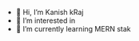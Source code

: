 - 👋 Hi, I’m Kanish kRaj
- 👀 I’m interested in 
- 🌱 I’m currently learning MERN stak
<!-- 💞️ I’m looking to collaborate on ...
- 📫 How to reach me ...
- 😄 Pronouns: ...
- ⚡ Fun fact: ...-->

<!---
KanishkRajTech/KanishkRajTech is a ✨ special ✨ repository because its `README.md` (this file) appears on your GitHub profile.
You can click the Preview link to take a look at your changes.
--->
